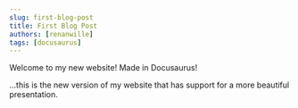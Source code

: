 ```yaml
---
slug: first-blog-post
title: First Blog Post
authors: [renanwille]
tags: [docusaurus]
---
```


Welcome to my new website! Made in Docusaurus!

<!-- truncate -->

...this is the new version of my website that has support for a more beautiful presentation.
